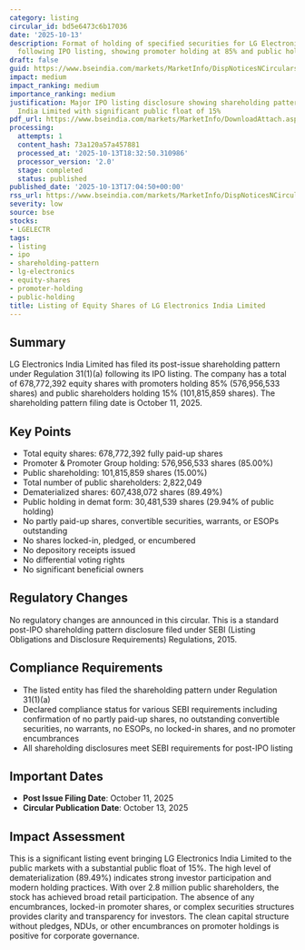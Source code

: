 ```yaml
---
category: listing
circular_id: bd5e6473c6b17036
date: '2025-10-13'
description: Format of holding of specified securities for LG Electronics India Limited
  following IPO listing, showing promoter holding at 85% and public holding at 15%.
draft: false
guid: https://www.bseindia.com/markets/MarketInfo/DispNoticesNCirculars.aspx?Noticeid={72ADD652-F86C-43FC-93C8-B1322121633D}&noticeno=20251013-65&dt=10/13/2025&icount=65&totcount=65&flag=0
impact: medium
impact_ranking: medium
importance_ranking: medium
justification: Major IPO listing disclosure showing shareholding pattern of LG Electronics
  India Limited with significant public float of 15%
pdf_url: https://www.bseindia.com/markets/MarketInfo/DownloadAttach.aspx?id=20251013-65&attachedId=6837f31b-c85b-476b-bb0e-68c48f68292a
processing:
  attempts: 1
  content_hash: 73a120a57a457881
  processed_at: '2025-10-13T18:32:50.310986'
  processor_version: '2.0'
  stage: completed
  status: published
published_date: '2025-10-13T17:04:50+00:00'
rss_url: https://www.bseindia.com/markets/MarketInfo/DispNoticesNCirculars.aspx?Noticeid={72ADD652-F86C-43FC-93C8-B1322121633D}&noticeno=20251013-65&dt=10/13/2025&icount=65&totcount=65&flag=0
severity: low
source: bse
stocks:
- LGELECTR
tags:
- listing
- ipo
- shareholding-pattern
- lg-electronics
- equity-shares
- promoter-holding
- public-holding
title: Listing of Equity Shares of LG Electronics India Limited
---
```


## Summary

LG Electronics India Limited has filed its post-issue shareholding pattern under Regulation 31(1)(a) following its IPO listing. The company has a total of 678,772,392 equity shares with promoters holding 85% (576,956,533 shares) and public shareholders holding 15% (101,815,859 shares). The shareholding pattern filing date is October 11, 2025.

## Key Points

- Total equity shares: 678,772,392 fully paid-up shares
- Promoter & Promoter Group holding: 576,956,533 shares (85.00%)
- Public shareholding: 101,815,859 shares (15.00%)
- Total number of public shareholders: 2,822,049
- Dematerialized shares: 607,438,072 shares (89.49%)
- Public holding in demat form: 30,481,539 shares (29.94% of public holding)
- No partly paid-up shares, convertible securities, warrants, or ESOPs outstanding
- No shares locked-in, pledged, or encumbered
- No depository receipts issued
- No differential voting rights
- No significant beneficial owners

## Regulatory Changes

No regulatory changes are announced in this circular. This is a standard post-IPO shareholding pattern disclosure filed under SEBI (Listing Obligations and Disclosure Requirements) Regulations, 2015.

## Compliance Requirements

- The listed entity has filed the shareholding pattern under Regulation 31(1)(a)
- Declared compliance status for various SEBI requirements including confirmation of no partly paid-up shares, no outstanding convertible securities, no warrants, no ESOPs, no locked-in shares, and no promoter encumbrances
- All shareholding disclosures meet SEBI requirements for post-IPO listing

## Important Dates

- **Post Issue Filing Date**: October 11, 2025
- **Circular Publication Date**: October 13, 2025

## Impact Assessment

This is a significant listing event bringing LG Electronics India Limited to the public markets with a substantial public float of 15%. The high level of dematerialization (89.49%) indicates strong investor participation and modern holding practices. With over 2.8 million public shareholders, the stock has achieved broad retail participation. The absence of any encumbrances, locked-in promoter shares, or complex securities structures provides clarity and transparency for investors. The clean capital structure without pledges, NDUs, or other encumbrances on promoter holdings is positive for corporate governance.